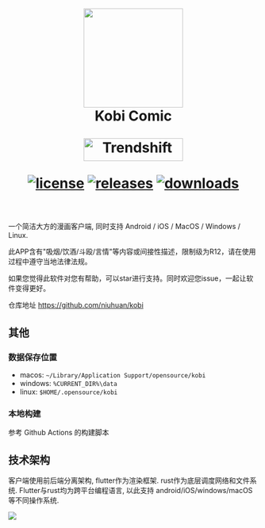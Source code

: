 <div align="center">
  <h1 align="center">
    <img src="lib/assets/icon.png" width="200">
    <br/>
    Kobi Comic

<a href="https://trendshift.io/repositories/10635" target="_blank"><img src="https://trendshift.io/api/badge/repositories/10635" alt="Trendshift" style="width: 200px; height: 46px;" width="250" height="46"/></a>

[![license](https://img.shields.io/github/license/niuhuan/kobi)](https://raw.githubusercontent.com/niuhuan/kobi/master/LICENSE)
[![releases](https://img.shields.io/github/v/release/niuhuan/kobi)](https://github.com/niuhuan/kobi/releases)
[![downloads](https://img.shields.io/github/downloads/niuhuan/kobi/total)](https://github.com/niuhuan/kobi/releases)

  </h1>
</div>

<br/>



一个简洁大方的漫画客户端, 同时支持 Android / iOS / MacOS / Windows / Linux.

此APP含有"吸烟/饮酒/斗殴/言情"等内容或间接性描述，限制级为R12，请在使用过程中遵守当地法律法规。

如果您觉得此软件对您有帮助，可以star进行支持。同时欢迎您issue，一起让软件变得更好。

仓库地址 https://github.com/niuhuan/kobi

[//]: # (## 预览)

[//]: # ()
[//]: # (![G01]&#40;images/G01.png&#41;)

[//]: # (![G02]&#40;images/G02.png&#41;)

## 其他

### 数据保存位置

- macos: `~/Library/Application Support/opensource/kobi`
- windows: `%CURRENT_DIR%\data`
- linux: `$HOME/.opensource/kobi`

### 本地构建

参考 Github Actions 的构建脚本

## 技术架构

客户端使用前后端分离架构, flutter作为渲染框架. rust作为底层调度网络和文件系统. Flutter与rust均为跨平台编程语言, 以此支持 android/iOS/windows/macOS 等不同操作系统.

![](https://raw.githubusercontent.com/fzyzcjy/flutter_rust_bridge/master/book/logo.png)
